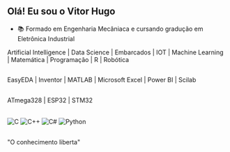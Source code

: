 ## Olá! Eu sou o Vitor Hugo

- 📚 Formado em Engenharia Mecâniaca e cursando gradução em Eletrônica Industrial
  
Artificial Intelligence | Data Science | Embarcados | IOT | Machine Learning | Matemática | Programação | R | Robótica

##

EasyEDA | Inventor | MATLAB | Microsoft Excel | Power BI | Scilab

##

ATmega328 | ESP32 | STM32

<div style="display: inline_block"><br/>
  <img align="center" alt="C" src="https://img.shields.io/badge/C-00599C?style=for-the-badge&logo=c&logoColor=white"/>
  <img align="center" alt="C++" src="https://img.shields.io/badge/C%2B%2B-00599C?style=for-the-badge&logo=c%2B%2B&logoColor=white"/>
  <img align="center" alt="C#" src="https://img.shields.io/badge/C%23-239120?style=for-the-badge&logo=c-sharp&logoColor=white"/>
  <img align="center" alt="Python" src="https://img.shields.io/badge/Python-3776AB?style=for-the-badge&logo=python&logoColor=white"/>
</div>

##
"O conhecimento liberta"
